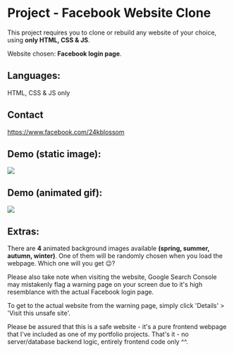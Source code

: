 # Project - Facebook Website Clone
This project requires you to clone or rebuild any website of your choice, using **only HTML, CSS & JS**.

Website chosen: **Facebook login page**.

## Languages:
HTML, CSS & JS only

## Contact 
https://www.facebook.com/24kblossom

## Demo (static image):
<img src="https://github.com/melvincwng/facebook-clone/blob/master/images/fbclone.JPG"/>

## Demo (animated gif):
<img src="https://github.com/melvincwng/facebook-clone/blob/master/images/fbclone.gif" />

## Extras:
There are **4** animated background images available **(spring, summer, autumn, winter)**. One of them will be randomly chosen when you load the webpage. Which one will you get 😉?

Please also take note when visiting the website, Google Search Console may mistakenly flag a warning page on your screen due to it's high resemblance with the actual Facebook login page. 

To get to the actual website from the warning page, simply click 'Details' > 'Visit this unsafe site'.

Please be assured that this is a safe website - it's a pure frontend webpage that I've included as one of my portfolio projects. That's it - no server/database backend logic, entirely frontend code only ^^.


